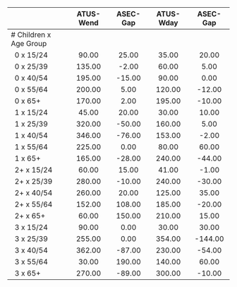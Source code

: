 
|                      |    ATUS-Wend |     ASEC-Gap |    ATUS-Wday |     ASEC-Gap |
| -------------------- | :----------: | :----------: | :----------: | :----------: |
| # Children x Age Group |              |              |              |              |
| &nbsp;&nbsp;0 x 15/24 |        90.00 |        25.00 |        35.00 |        20.00 |
| &nbsp;&nbsp;0 x 25/39 |       135.00 |        -2.00 |        60.00 |         5.00 |
| &nbsp;&nbsp;0 x 40/54 |       195.00 |       -15.00 |        90.00 |         0.00 |
| &nbsp;&nbsp;0 x 55/64 |       200.00 |         5.00 |       120.00 |       -12.00 |
| &nbsp;&nbsp;0 x 65+  |       170.00 |         2.00 |       195.00 |       -10.00 |
| &nbsp;&nbsp;1 x 15/24 |        45.00 |        20.00 |        30.00 |        10.00 |
| &nbsp;&nbsp;1 x 25/39 |       320.00 |       -50.00 |       160.00 |         5.00 |
| &nbsp;&nbsp;1 x 40/54 |       346.00 |       -76.00 |       153.00 |        -2.00 |
| &nbsp;&nbsp;1 x 55/64 |       225.00 |         0.00 |        80.00 |        60.00 |
| &nbsp;&nbsp;1 x 65+  |       165.00 |       -28.00 |       240.00 |       -44.00 |
| &nbsp;&nbsp;2+ x 15/24 |        60.00 |        15.00 |        41.00 |        -1.00 |
| &nbsp;&nbsp;2+ x 25/39 |       280.00 |       -10.00 |       240.00 |       -30.00 |
| &nbsp;&nbsp;2+ x 40/54 |       260.00 |        20.00 |       125.00 |        35.00 |
| &nbsp;&nbsp;2+ x 55/64 |       152.00 |       108.00 |       185.00 |       -20.00 |
| &nbsp;&nbsp;2+ x 65+ |        60.00 |       150.00 |       210.00 |        15.00 |
| &nbsp;&nbsp;3 x 15/24 |        90.00 |         0.00 |        30.00 |        30.00 |
| &nbsp;&nbsp;3 x 25/39 |       255.00 |         0.00 |       354.00 |      -144.00 |
| &nbsp;&nbsp;3 x 40/54 |       362.00 |       -87.00 |       230.00 |       -54.00 |
| &nbsp;&nbsp;3 x 55/64 |        30.00 |       190.00 |       140.00 |        60.00 |
| &nbsp;&nbsp;3 x 65+  |       270.00 |       -89.00 |       300.00 |       -10.00 |

